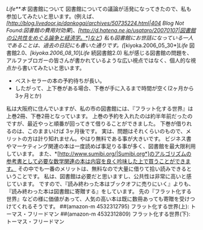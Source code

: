 *Life**本* 図書館について
図書館についての議論が活発になってきたので、私も参加してみたいと思います。(例えば、*[http://blog.livedoor.jp/dankogai/archives/50735224.html|404 Blog Not Found:図書館の費用対効果*]、*[http://d.hatena.ne.jp/usataro/20070107|図書館の公共性をめぐる論争と経済学。*]など)
私も図書館にお世話になっている一人であることは、過去の日記にも書いた通りです。(*[kiyoka.2006_05_30*]*Life* 図書館2.0、*[kiyoka.2006_08_10*]*Life* 続図書館2.0)
私が感じる図書館の問題を、アルファブロガーの皆さんが書かれているような広い視点ではなく、個人的な視点から書いてみたいと思います。
- ベストセラーの本の予約待ちが長い。
- したがって、上下巻がある場合、下巻が手に入るまで時間が空く(2ヶ月から3ヶ月とか)

私は大阪府に住んでいますが、私の市の図書館には、『フラット化する世界』は上巻2冊、下巻2冊となっています。
上巻の予約を入れたのは約半年前だったのですが、最近やっと順番が回ってきて借りることができました。
下巻が借りれるのは、このままいけば 3ヶ月後です。
実は、問題はそれくらいのもので、メリットの方は計り知れません。やはり無料である事が大きいです。
ビジネス書やマーケティング関連の本は一度読めば事足りる事が多く、図書館を最大限利用しています。
また、*[http://www.sumibi.org/|Sumibi.org*]のアルゴリズムの参考書として必要な数学関連の本は内容を良く吟味した上で買うことができます。
その中でも一番のメリットは、無料なので大量に借りて拾い読みできるということです。
私は、図書館は必要だと思いますし、公共性は非常に高いと感じています。
ですので、『読み終わった本はブックオフに売りにいく』よりも、『読み終わった本は図書館に寄贈する』をしています。
先の『フラット化する世界』などの様に価値があって、人気の高い本は既に数冊あっても寄贈を受けつけてくれるそうです。
 ##(amazon-m 4532312795)  フラット化する世界(上): トーマス・フリードマン
 ##(amazon-m 4532312809)  フラット化する世界(下): トーマス・フリードマン
